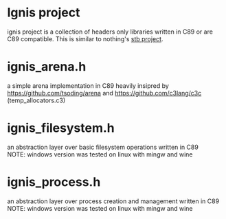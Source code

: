 # Ignis project
ignis project is a collection of headers only libraries written in C89 or are C89 compatible. This is similar to nothing's [stb project](https://github.com/nothings/stb).

# ignis_arena.h
a simple arena implementation in C89 
heavily insipred by https://github.com/tsoding/arena and https://github.com/c3lang/c3c (temp_allocators.c3)
# ignis_filesystem.h
an abstraction layer over basic filesystem operations written in C89  
NOTE: windows version was tested on linux with mingw and wine
# ignis_process.h
an abstraction layer over process creation and management written in C89  
NOTE: windows version was tested on linux with mingw and wine